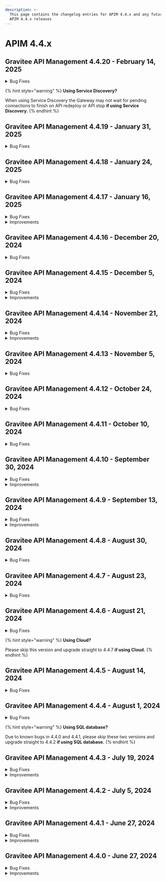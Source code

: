 ```yaml
---
description: >-
  This page contains the changelog entries for APIM 4.4.x and any future patch
  APIM 4.4.x releases
---
```


# APIM 4.4.x
 
## Gravitee API Management 4.4.20 - February 14, 2025
<details>

<summary>Bug Fixes</summary>

**Gateway**

* Webhook subscription failing to get messages from a Kafka topic [#10320](https://github.com/gravitee-io/issues/issues/10320)
* Thread block while deploying APIs with very long read timeouts set in the Endpoints configuration [#10340](https://github.com/gravitee-io/issues/issues/10340)

**Portal**

* Public APIs not accessible to anonymous users through categories in the portal [#10274](https://github.com/gravitee-io/issues/issues/10274)

**Helm Charts**

* Typo in values.yaml and missing Helm chart mapping for gravitee.yml [#10343](https://github.com/gravitee-io/issues/issues/10343)

**Other**

* Can't see Logs for JWT enabled API's in API Management portal (401 response only) [#10076](https://github.com/gravitee-io/issues/issues/10076)

</details>

{% hint style="warning" %}
**Using Service Discovery?**

When using Service Discovery the Gateway may not wait for pending connections to finish on API redeploy or API stop **if using Service Discovery.**
{% endhint %}


## Gravitee API Management 4.4.19 - January 31, 2025

<details>

<summary>Bug Fixes</summary>

**Gateway**

* Repeating Error Eventually Causing Restarts [#10225](https://github.com/gravitee-io/issues/issues/10225)

**Console**

* Missing "Add Member" Button in group settings [#10050](https://github.com/gravitee-io/issues/issues/10050)
* Application updates remove the picture [#10302](https://github.com/gravitee-io/issues/issues/10302)

**Portal**

* Subscribing to an API with general condition page when creating an application returns a 404 [#10103](https://github.com/gravitee-io/issues/issues/10103)

**Helm Charts**

* Repeating Error Eventually Causing Restarts [#10225](https://github.com/gravitee-io/issues/issues/10225)

</details>

## Gravitee API Management 4.4.18 - January 24, 2025

<details>

<summary>Bug Fixes</summary>

**Gateway**

* Problem with request body size above 2MB on v2 APIs [#10291](https://github.com/gravitee-io/issues/issues/10291)

**Console**

* Path mapping does not work with hyphen [#10289](https://github.com/gravitee-io/issues/issues/10289)

**Portal**

* Developer Portal Preview not working in Multi-tenant mode [#10204](https://github.com/gravitee-io/issues/issues/10204)

</details>

## Gravitee API Management 4.4.17 - January 16, 2025

<details>

<summary>Bug Fixes</summary>

**Gateway**

* API Gateway - memory leak [#10220](https://github.com/gravitee-io/issues/issues/10220)
* 400 error "The plain HTTP request was sent to HTTPS port" when redirecting to HTTPS endpoint. [#10265](https://github.com/gravitee-io/issues/issues/10265)

**Management API**

* API closed subscription details not working [#10164](https://github.com/gravitee-io/issues/issues/10164)

**Console**

* Resource access is not allowed for a user with Publisher api role [#10032](https://github.com/gravitee-io/issues/issues/10032)
* Sharding tags removed when API configuration updated [#10191](https://github.com/gravitee-io/issues/issues/10191)
* API's member list cannot display more than 10 members [#10212](https://github.com/gravitee-io/issues/issues/10212)
* Changing flow selection (DEFAULT/Best Match) does not show deploy banner [#10235](https://github.com/gravitee-io/issues/issues/10235)
* Analytics filters are not applied when the dashboard is changed [#10238](https://github.com/gravitee-io/issues/issues/10238)

**Portal**

* Title of developer portal browser tab is not translated [#10263](https://github.com/gravitee-io/issues/issues/10263)

</details>

<details>

<summary>Improvements</summary>

**Helm Charts**

* Helm chart - improve support of scale up/down policies [#10255](https://github.com/gravitee-io/issues/issues/10255)

</details>

## Gravitee API Management 4.4.16 - December 20, 2024

<details>

<summary>Bug Fixes</summary>

**Gateway**

* A WEIGHTED\_ROUND\_ROBIN on a unique endpoint with weight set to 0 leads to gateway thread blocked [#10241](https://github.com/gravitee-io/issues/issues/10241)

**Console**

* Empty endpoint group prevents the update of the Global Healthcheck without clear error message [#10216](https://github.com/gravitee-io/issues/issues/10216)

**Other**

* Warnings about Groovy classes [#10219](https://github.com/gravitee-io/issues/issues/10219)
* API not deployed if OAuth 2.0 resource (Generic and AM) set with system proxy enabled [#10223](https://github.com/gravitee-io/issues/issues/10223)

</details>

## Gravitee API Management 4.4.15 - December 5, 2024

<details>

<summary>Bug Fixes</summary>

**Gateway**

* Websocket subprotocol doesn't work in API GW [#10023](https://github.com/gravitee-io/issues/issues/10023)
* Opensearch configuration and ism policy [#10100](https://github.com/gravitee-io/issues/issues/10100)

**Management API**

* Custom Api key is not resuable between multiple environments [#10131](https://github.com/gravitee-io/issues/issues/10131)
* Page Size Drop Down cannot exceed 100 [#10145](https://github.com/gravitee-io/issues/issues/10145)
* 500 error when listing API categories [#10158](https://github.com/gravitee-io/issues/issues/10158)
* \[APIM]\[Portal] Static data access [#10162](https://github.com/gravitee-io/issues/issues/10162)
* Unable to find users with emails containing uppercase letters in Gravitee APIM Console and API requests [#10167](https://github.com/gravitee-io/issues/issues/10167)
* Webhook notification for Subscription\_Accepted event is missing "owner" details [#10187](https://github.com/gravitee-io/issues/issues/10187)
* OpenAPI documentation "Show the URL to download the content" doesn't work [#9891](https://github.com/gravitee-io/issues/issues/9891)

**Other**

* DataDog issues with plugin v2.4.5 [#10176](https://github.com/gravitee-io/issues/issues/10176)
* Health endpoint result is impacted by filtered probes in timeout [#10189](https://github.com/gravitee-io/issues/issues/10189)
* \[gravitee-policy-cache] Timeouts occur when trying to cache a large payload [#10208](https://github.com/gravitee-io/issues/issues/10208)

</details>

<details>

<summary>Improvements</summary>

**Management API**

*   Improve `/apis/{apiId}/import/swagger?definitionVersion=2.0.0` endpoint performances [#10117](https://github.com/gravitee-io/issues/issues/10117)

    Note: Two new environment variables have been introduced to enhance the configuration. The first, `documentation.audit.max-content-size`, is designed to limit the size of the content saved in audits when a Page is created during an import. The second variable, `documentation.swagger.validate-safe-content`, determines whether the content of an imported OAS is validated for safety during the import process.

</details>

## Gravitee API Management 4.4.14 - November 21, 2024

<details>

<summary>Bug Fixes</summary>

**Gateway**

* SSE connections receives messages to the wrong API when connected to rabbitmq [#10020](https://github.com/gravitee-io/issues/issues/10020)

**Management API**

* API webhook notifier is not working for subscriptions [#10056](https://github.com/gravitee-io/issues/issues/10056)
* MAPI v2 : analytics : /respoinse-statuses : error 404 [#10175](https://github.com/gravitee-io/issues/issues/10175)

**Console**

* When creating an endpoint group, the page is not properly refreshed [#10129](https://github.com/gravitee-io/issues/issues/10129)

**Other**

* API CRD export mismatch on plan when using selection rules [#10179](https://github.com/gravitee-io/issues/issues/10179)

</details>

<details>

<summary>Improvements</summary>

**Other**

* Support expression language in ip filtering policy [#10142](https://github.com/gravitee-io/issues/issues/10142)

</details>

## Gravitee API Management 4.4.13 - November 5, 2024

<details>

<summary>Bug Fixes</summary>

**Gateway**

* Inconsistent application of validateSubscription flag [#10120](https://github.com/gravitee-io/issues/issues/10120)
* Sync process failed if subscription exists without the linked API [#10140](https://github.com/gravitee-io/issues/issues/10140)

**Management API**

* Page revisions are still present when the associated API is deleted [#10039](https://github.com/gravitee-io/issues/issues/10039)
* API webhook notifier is not working for subscriptions [#10056](https://github.com/gravitee-io/issues/issues/10056)
* Alert Templates are always created in default environment [#10126](https://github.com/gravitee-io/issues/issues/10126)

**Console**

* Code blocks and long strings of text cause overflow of documentation text in the new dev portal [#10048](https://github.com/gravitee-io/issues/issues/10048)

**Other**

* Gateways can not reconnect to the bridge mapi [#10101](https://github.com/gravitee-io/issues/issues/10101)
* \[gravitee-policy-jwt] Complete gateway disruption occurred in retrieving JWT public keys after startup under a heavy load of API calls [#10119](https://github.com/gravitee-io/issues/issues/10119)

</details>

## Gravitee API Management 4.4.12 - October 24, 2024

<details>

<summary>Bug Fixes</summary>

**Management API**

* Dictionaries not deployed after migration from 3.20.x to 4.x [#10026](https://github.com/gravitee-io/issues/issues/10026)
* User with environment role is not able to create notifications [#10068](https://github.com/gravitee-io/issues/issues/10068)

**Console**

* Unable to delete Cors Allow-Origin URL [#9765](https://github.com/gravitee-io/issues/issues/9765)
* Error on sharding tags page refresh [#10067](https://github.com/gravitee-io/issues/issues/10067)
* Rollback from history removes groups of users from API [#10074](https://github.com/gravitee-io/issues/issues/10074)
* Upgrade nginx image to 1.27.2 [#10116](https://github.com/gravitee-io/issues/issues/10116)

**Portal**

* Swagger Documentation not showing in portal [#9946](https://github.com/gravitee-io/issues/issues/9946)
* Upgrade nginx image to 1.27.2 [#10116](https://github.com/gravitee-io/issues/issues/10116)

**Helm Charts**

* Set the HaProxy.ProxyProtocol with the Helm chart [#10027](https://github.com/gravitee-io/issues/issues/10027)

**Other**

* \[JDBC] Unable to create federation [#10107](https://github.com/gravitee-io/issues/issues/10107)

</details>

## Gravitee API Management 4.4.11 - October 10, 2024

<details>

<summary>Bug Fixes</summary>

**Gateway**

* Invalid error content/type when using v4 emulation [#9930](https://github.com/gravitee-io/issues/issues/9930)
* \[3.20.X and 4.4.X] DNS Resolution fails for hosts having more than 30 A records [#10051](https://github.com/gravitee-io/issues/issues/10051)
* \[Gateway Distributed Sync] Properly differentiate v2 from v4 API events [#10055](https://github.com/gravitee-io/issues/issues/10055)
* \[gravitee-node] Gravitee metrics return NaN [#10070](https://github.com/gravitee-io/issues/issues/10070)
* Error Key champ not present when using Response Template [#9931](https://github.com/gravitee-io/issues/issues/9931)

**Management API**

* Missing braces in webhook notifier messages when special characters are present [#9856](https://github.com/gravitee-io/issues/issues/9856)
* Debug mode not working when too many gateway started events [#9977](https://github.com/gravitee-io/issues/issues/9977)
* Issue on permissions of the ORGANIZATION\_USER role [#10040](https://github.com/gravitee-io/issues/issues/10040)
* Upgrade fails from older version to 4.3.13 with SQL db [#10064](https://github.com/gravitee-io/issues/issues/10064)

**Console**

* Inconsistent display of total APIs between Dashboard and APIs page [#9868](https://github.com/gravitee-io/issues/issues/9868)
* Button color UI bug [#10035](https://github.com/gravitee-io/issues/issues/10035)

**Portal**

* Search bar not sorting results properly on portal for API [#10075](https://github.com/gravitee-io/issues/issues/10075)

**Helm Charts**

* Add serviceAccount in helm chart [#10057](https://github.com/gravitee-io/issues/issues/10057)
* Helm Chart Issue [#10091](https://github.com/gravitee-io/issues/issues/10091)

**Other**

* \[gravitee-policy-groovy] Groovy script compilation blocks the Vertx event loop [#9653](https://github.com/gravitee-io/issues/issues/9653)
* \[gravitee-policy-generate-jwt] Generate JWT policy generates incorrect tokens [#9975](https://github.com/gravitee-io/issues/issues/9975)

</details>

## Gravitee API Management 4.4.10 - September 30, 2024

<details>

<summary>Bug Fixes</summary>

**Gateway**

* Transfer subscription does not use new plan when V4 emulation is disabled [#10047](https://github.com/gravitee-io/issues/issues/10047)

**Management API**

* Scheduled requests for dynamic properties are run for each pod in a deployment [#9941](https://github.com/gravitee-io/issues/issues/9941)
* mgmt-api ERROR i.g.r.a.s.n.i.EmailNotifierServiceImpl - No emails extracted from \[] [#9965](https://github.com/gravitee-io/issues/issues/9965)
* Dictionaries not deployed after migration from 3.20.x to 4.x [#10026](https://github.com/gravitee-io/issues/issues/10026)
* Validation for unique names is MISSING in Categories [#10053](https://github.com/gravitee-io/issues/issues/10053)

**Console**

* Info page of API does not refresh when duplicating the API [#9790](https://github.com/gravitee-io/issues/issues/9790)
* Display issue with lateral collasped menu [#9792](https://github.com/gravitee-io/issues/issues/9792)
* API History shows warning for all policies [#9866](https://github.com/gravitee-io/issues/issues/9866)
* \[APIM] Read only Health check configuration [#9902](https://github.com/gravitee-io/issues/issues/9902)
* API Category endpoint does not work [#9906](https://github.com/gravitee-io/issues/issues/9906)
* Global Dashboard analytics. - filter by status code is not showing data as expected [#9958](https://github.com/gravitee-io/issues/issues/9958)
* Alert Engine parameter not getting updated after modification [#9972](https://github.com/gravitee-io/issues/issues/9972)
* Documentation : clicking "Reset" button doesn't work. [#9994](https://github.com/gravitee-io/issues/issues/9994)
* No display of resource property for redis cache [#10001](https://github.com/gravitee-io/issues/issues/10001)
* Not able to see API events in Dashboard [#10018](https://github.com/gravitee-io/issues/issues/10018)
* Analytics dashboard filtered become empty when a tenant is selected [#10019](https://github.com/gravitee-io/issues/issues/10019)
* Allow API member with right to Env Group to see all group member's of an API [#10021](https://github.com/gravitee-io/issues/issues/10021)
* Redirect user to login screen when JWT token has expired [#10029](https://github.com/gravitee-io/issues/issues/10029)

**Portal**

* Using EL for dynamic limit prevents API subscription through portal [#9978](https://github.com/gravitee-io/issues/issues/9978)
* Users without admin or API access cannot view application API keys in the new dev portal [#10014](https://github.com/gravitee-io/issues/issues/10014)

**Helm Charts**

* APIM Helm chart doesn't configure SSL keystore secret [#9854](https://github.com/gravitee-io/issues/issues/9854)

**Other**

* \[gravitee-entrypoint-webhook] V4 Message API Webhook Timeout Behavior [#9750](https://github.com/gravitee-io/issues/issues/9750)
* \[gravitee-policy-callout-http] Callout policy does not work as expected with fire\&forget mode on v4 engine for v2 API [#9937](https://github.com/gravitee-io/issues/issues/9937)
* Command creation failure in database when illegal character is used on a message header in a webhook API [#9979](https://github.com/gravitee-io/issues/issues/9979)
* \[gravitee-policy-message-filtering] Solace Message Acknowledgement [#10010](https://github.com/gravitee-io/issues/issues/10010)
* \[gravitee-policy-data-logging-masking] DLM policies will not allow the DataDog Reporter to forward logs to DataDog if a property is not found [#10044](https://github.com/gravitee-io/issues/issues/10044)

</details>

<details>

<summary>Improvements</summary>

**Management API**

* Management API having lots of "Thread blocked" since the v4 migration [#9952](https://github.com/gravitee-io/issues/issues/9952)

</details>

## Gravitee API Management 4.4.9 - September 13, 2024

<details>

<summary>Bug Fixes</summary>

**Gateway**

* Debug mode can impact the sync process [#9976](https://github.com/gravitee-io/issues/issues/9976)
* Handle MongoDB timeout in GatewayNodeMetadataResolver During Installation ID Retrieval [#9982](https://github.com/gravitee-io/issues/issues/9982)

**Management API**

* Upgrade 4.2.5 -> 4.4.2 fails due to existing dashboards type column [#9893](https://github.com/gravitee-io/issues/issues/9893)
* Version is always #1 in api history [#9950](https://github.com/gravitee-io/issues/issues/9950)
* event\_organizations and events\_latest\_organizations liquibase creation script can fail if the organization is linked to multiple environments. [#10011](https://github.com/gravitee-io/issues/issues/10011)

**Console**

* Message-level conditions not working in v4 policy studio [#9335](https://github.com/gravitee-io/issues/issues/9335)
* Unable to change allowed grant type & redirect uri for an application [#9993](https://github.com/gravitee-io/issues/issues/9993)

**Helm Charts**

* \[Helm] Gateway technical ingress miss common label [#9998](https://github.com/gravitee-io/issues/issues/9998)

**Other**

* \[gravitee-tracer-opentelemetry] JWT plan 500 error NPE [#9995](https://github.com/gravitee-io/issues/issues/9995)
* \[gravitee-policy-assign-attributes] - Assign Attributes Policy value field needs to support multiline. [#10012](https://github.com/gravitee-io/issues/issues/10012)

</details>

<details>

<summary>Improvements</summary>

**Helm Charts**

* \[Helm] rework the definition of probes startup, liveness and readiness [#9996](https://github.com/gravitee-io/issues/issues/9996)

</details>

## Gravitee API Management 4.4.8 - August 30, 2024

<details>

<summary>Bug Fixes</summary>

**Gateway**

* Decrypt api properties using debug mode [#9943](https://github.com/gravitee-io/issues/issues/9943)
* Impossible to create Date from string in groovy scripts [#9967](https://github.com/gravitee-io/issues/issues/9967)
* XPath not working as expected in gravitee expression language [#9974](https://github.com/gravitee-io/issues/issues/9974)

**Management API**

* Unresponsive/slow UI when emails are sent in APIM 3.x, 4.x [#9522](https://github.com/gravitee-io/issues/issues/9522)

**Console**

* Inappropriate rights for users [#9875](https://github.com/gravitee-io/issues/issues/9875)

</details>

## Gravitee API Management 4.4.7 - August 23, 2024

<details>

<summary>Bug Fixes</summary>

**Gateway**

* Unable to start the Gateway when cloud enabled [#9954](https://github.com/gravitee-io/issues/issues/9954)

</details>

## Gravitee API Management 4.4.6 - August 21, 2024

<details>

<summary>Bug Fixes</summary>

**Gateway**

* gRPC APIs latency on remote gRPC backend with large response payloads [#9949](https://github.com/gravitee-io/issues/issues/9949)

**Console**

* gRPC APIs latency on remote gRPC backend with large response payloads [#9949](https://github.com/gravitee-io/issues/issues/9949)

</details>

{% hint style="warning" %}
**Using Cloud?**

Please skip this version and upgrade straight to 4.4.7 **if using Cloud.**
{% endhint %}

## Gravitee API Management 4.4.5 - August 14, 2024

<details>

<summary>Bug Fixes</summary>

**Gateway**

* Memory leak when using rate-limit with non-responsive Redis [#9928](https://github.com/gravitee-io/issues/issues/9928)
* V4 api redeployments causes memory leak [#9936](https://github.com/gravitee-io/issues/issues/9936)

**Management API**

* Total APIs for Portal API Category endpoint always returns 0 [#9922](https://github.com/gravitee-io/issues/issues/9922)
* Re: \[APIM/Gateway] Override an email template doesn't work [#9934](https://github.com/gravitee-io/issues/issues/9934)

**Console**

* Application names overflow container under API, Plans and Subscriptions [#9872](https://github.com/gravitee-io/issues/issues/9872)
* UI Doesn't work behind google's Identity-Aware Proxy [#9919](https://github.com/gravitee-io/issues/issues/9919)

</details>

## Gravitee API Management 4.4.4 - August 1, 2024

<details>

<summary>Bug Fixes</summary>

**Gateway**

* Request timeout in JWT Plan [#9911](https://github.com/gravitee-io/issues/issues/9911)
* Request timeout when HTTP callout policy with system proxy

**Management API**

* Missing semicolon in Subscriptions Export [#9878](https://github.com/gravitee-io/issues/issues/9878)

**Console**

* Logs Have No Option to Be Opened in New Tab/Window [#9764](https://github.com/gravitee-io/issues/issues/9764)
* Creating a personal token with the same name does not trigger a visual warning [#9873](https://github.com/gravitee-io/issues/issues/9873)

**Other**

* Upgrade failed from 4.3.1 to 4.4.2 [#9901](https://github.com/gravitee-io/issues/issues/9901)
* APIM RPM installation overwrite portal configuration [#9914](https://github.com/gravitee-io/issues/issues/9914)

</details>

{% hint style="warning" %}
**Using SQL database?**

Due to known bugs in 4.4.0 and 4.4.1, please skip these two versions and upgrade straight to 4.4.2 **if using SQL database.**
{% endhint %}

## Gravitee API Management 4.4.3 - July 19, 2024

<details>

<summary>Bug Fixes</summary>

**Gateway**

* OpenSSL is not available any more [#9849](https://github.com/gravitee-io/issues/issues/9849)
* Gateway Unhealthy when rate limit repository is set to none [#9869](https://github.com/gravitee-io/issues/issues/9869)

**Management API**

* We do not allow a different DNS for the API of the portal and the console [#9721](https://github.com/gravitee-io/issues/issues/9721)
* OpenSSL is not available any more [#9849](https://github.com/gravitee-io/issues/issues/9849)
* JDBC Connection Pool Management Error - follow up ticket [#9851](https://github.com/gravitee-io/issues/issues/9851)

**Console**

* Non idempotent operation when creating APIs/Appplications/Users [#9688](https://github.com/gravitee-io/issues/issues/9688)

**Helm Charts**

* We do not allow a different DNS for the API of the portal and the console [#9721](https://github.com/gravitee-io/issues/issues/9721)

</details>

<details>

<summary>Improvements</summary>

**Console**

* Paginated audit events loading to avoid memory issues [#9768](https://github.com/gravitee-io/issues/issues/9768)

</details>

## Gravitee API Management 4.4.2 - July 5, 2024

<details>

<summary>Bug Fixes</summary>

**Gateway**

* Upgrade to gio 4.4.0 corrupts API Keys [#9834](https://github.com/gravitee-io/issues/issues/9834)
* Add Base64 class in Expression Language whitelist [#9850](https://github.com/gravitee-io/issues/issues/9850)

**Management API**

* Endpoint's target url can be saved with a space or tab [#9791](https://github.com/gravitee-io/issues/issues/9791)
* Unable delete existing PAT tokens [#9801](https://github.com/gravitee-io/issues/issues/9801)
* Error on platform analytics and logs screens when too many applications and/or APIs [#9823](https://github.com/gravitee-io/issues/issues/9823)

**Console**

* Cannot Save Dashboard Updates in UI [#9771](https://github.com/gravitee-io/issues/issues/9771)
* Unable to Add Members to Group During Group Creation [#9783](https://github.com/gravitee-io/issues/issues/9783)
* Endpoint's target url can be saved with a space or tab [#9791](https://github.com/gravitee-io/issues/issues/9791)
* Policy - losing focus when opening documentation [#9802](https://github.com/gravitee-io/issues/issues/9802)
* Dashboard widget not working [#9820](https://github.com/gravitee-io/issues/issues/9820)
* Client Id not saved between Security section and subscriptions during application creation [#9828](https://github.com/gravitee-io/issues/issues/9828)
* JSON to XML policy does not work with default configuration for V4 proxy APIs [#9833](https://github.com/gravitee-io/issues/issues/9833)

**Portal**

* \[portal-next] Curl command for API key in new portal is incorrect [#9843](https://github.com/gravitee-io/issues/issues/9843)

**Other**

* \[gravitee-resource-oauth2-provider-keycloak] Update of 'gravitee-resource-oauth2-provider-keycloak' Plugin [#9628](https://github.com/gravitee-io/issues/issues/9628)
* \[JDBC] Liquibase errors on upgrade to 4.4.x [#9835](https://github.com/gravitee-io/issues/issues/9835)
* \[JDBC] Getting bad SQL grammar exception when querying JDBC access points with pagination [#9836](https://github.com/gravitee-io/issues/issues/9836)

</details>

<details>

<summary>Improvements</summary>

**Management API**

* PrimaryOwner not given in list of APIs [#9678](https://github.com/gravitee-io/issues/issues/9678)
* Improve API synchronization state computation [#9852](https://github.com/gravitee-io/issues/issues/9852)

</details>

## Gravitee API Management 4.4.1 - June 27, 2024

<details>

<summary>Bug Fixes</summary>

**Gateway**

* 500 Internal server error when logs enabled [#9719](https://github.com/gravitee-io/issues/issues/9719)
* Enabled Logging with condition does not work properly [#9756](https://github.com/gravitee-io/issues/issues/9756)

**Management API**

* Override an email template with multiple REST API [#9445](https://github.com/gravitee-io/issues/issues/9445)
* Cannot Create Local User (no email to set password) [#9680](https://github.com/gravitee-io/issues/issues/9680)
* Error in Gravitee OpenAPI spec [#9711](https://github.com/gravitee-io/issues/issues/9711)
* Improve V4 analytics performance [#9810](https://github.com/gravitee-io/issues/issues/9810)
* Unable to access portal from the redirection link [#9815](https://github.com/gravitee-io/issues/issues/9815)
* \[Multi-tenant] The link in the user creation email is invalid [#9816](https://github.com/gravitee-io/issues/issues/9816)
* \[Multi-tenant] The link in the subscription email is invalid [#9817](https://github.com/gravitee-io/issues/issues/9817)

**Console**

* Correct API properties Expression Language for v4 APIs [#9694](https://github.com/gravitee-io/issues/issues/9694)
* When updating a service account email through API, no mail validation is performed [#9709](https://github.com/gravitee-io/issues/issues/9709)
* Enabled Logging with condition does not work properly [#9756](https://github.com/gravitee-io/issues/issues/9756)

**Helm Charts**

* Missing hazelcast dependency in updater mode [#9809](https://github.com/gravitee-io/issues/issues/9809)

**Other**

* \[gravitee-policy-ipfiltering] CIDR block /32 (single IP) not working in the IP Filtering Policy [#9602](https://github.com/gravitee-io/issues/issues/9602)
* \[gravitee-policy-jwt] 500 error on jwt plan with GATEWAY\_KEYS when using "Emulate v4 engine" [#9693](https://github.com/gravitee-io/issues/issues/9693)
* \[MongoDb] Upgraders should use prefix for collection names [#9807](https://github.com/gravitee-io/issues/issues/9807)
* \[JDBC] Unable to search subscription with Postgresql [#9808](https://github.com/gravitee-io/issues/issues/9808)
* \[MongoDb] Api keys do not have the environment field [#9811](https://github.com/gravitee-io/issues/issues/9811)
* \[MongoDb] Subscription environment is erase when updating a subscription [#9812](https://github.com/gravitee-io/issues/issues/9812)

</details>

<details>

<summary>Improvements</summary>

**Management API**

* The name of API/Application/Plan is not given in list of API's subscriptions [#9679](https://github.com/gravitee-io/issues/issues/9679)

**Other**

* \[gravitee-policy-aws-lambda] Allow to dynamically configure AWS policy credentials [#9444](https://github.com/gravitee-io/issues/issues/9444)

</details>

## Gravitee API Management 4.4.0 - June 27, 2024

<details>

<summary>Bug Fixes</summary>

**Gateway**

* Error in the gateway when upgrading connection from http1.1 to http2 [#9757](https://github.com/gravitee-io/issues/issues/9757)
* Socket.io disconnect/reconnect latency [#9766](https://github.com/gravitee-io/issues/issues/9766)

**Management API**

* Pushing an API with API Designer fails [#9761](https://github.com/gravitee-io/issues/issues/9761)
* Inheritance of a V2 API endpoint configuration is not set when importing an OpenAPI spec [#9775](https://github.com/gravitee-io/issues/issues/9775)

**Console**

* Application analytics view logs navigation with filters [#9762](https://github.com/gravitee-io/issues/issues/9762)
* Login via OIDC on Management Console not possible [#9769](https://github.com/gravitee-io/issues/issues/9769)
* Transfer ownership to group shows as option for applications [#9774](https://github.com/gravitee-io/issues/issues/9774)
* Endpoint configuration enable proxy setup just after creation of endpoint [#9780](https://github.com/gravitee-io/issues/issues/9780)
* Filter on 208 status code not available [#9784](https://github.com/gravitee-io/issues/issues/9784)
* IDP Logout does not contain the correct subpath for console. [#9786](https://github.com/gravitee-io/issues/issues/9786)
* Display issues in token generation modal [#9793](https://github.com/gravitee-io/issues/issues/9793)
* In some cases it is difficult to view the configuration in the history menu. [#9800](https://github.com/gravitee-io/issues/issues/9800)

**Portal**

* Current portal incorrectly handles case where API description is "null" [#9785](https://github.com/gravitee-io/issues/issues/9785)
* Documentation too slow [#9788](https://github.com/gravitee-io/issues/issues/9788)

**Other**

* \[gravitee-policy-json-validation] v4 Policy Studio UI doesn't support multi-line values [#9799](https://github.com/gravitee-io/issues/issues/9799)

</details>

<details>

<summary>Improvements</summary>

**Other**

* \[gravitee-policy-groovy] Have access to the binary value of a message content [#9767](https://github.com/gravitee-io/issues/issues/9767)
* \[gravitee-endpoint-kafka] Add a option on kafka endpoint to remove Confluent Wire format header [#9795](https://github.com/gravitee-io/issues/issues/9795)

</details>
